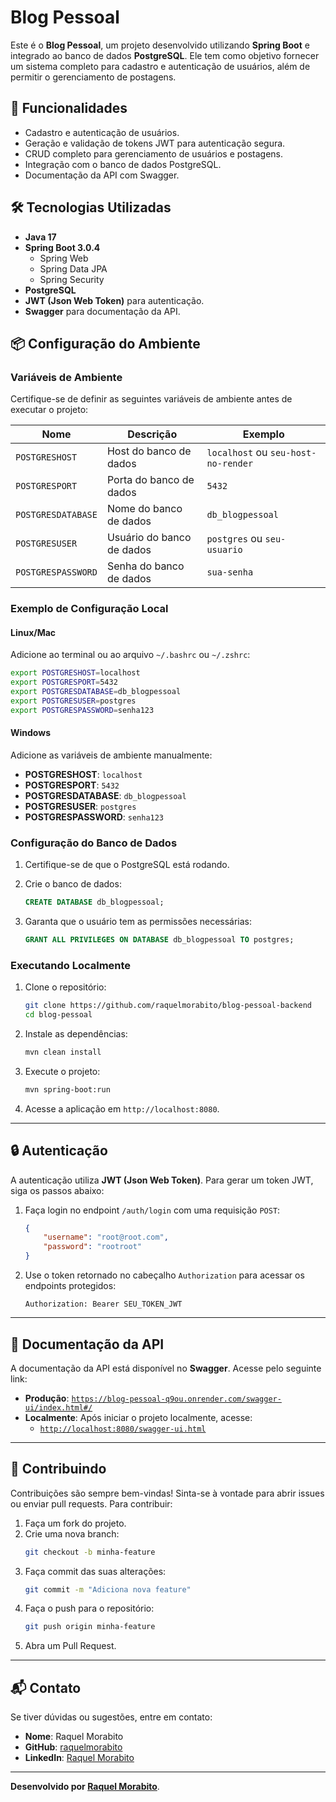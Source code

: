# Blog Pessoal

Este é o **Blog Pessoal**, um projeto desenvolvido utilizando **Spring Boot** e integrado ao banco de dados **PostgreSQL**. Ele tem como objetivo fornecer um sistema completo para cadastro e autenticação de usuários, além de permitir o gerenciamento de postagens.

## 🚀 Funcionalidades

- Cadastro e autenticação de usuários.
- Geração e validação de tokens JWT para autenticação segura.
- CRUD completo para gerenciamento de usuários e postagens.
- Integração com o banco de dados PostgreSQL.
- Documentação da API com Swagger.

## 🛠️ Tecnologias Utilizadas

- **Java 17**
- **Spring Boot 3.0.4**
  - Spring Web
  - Spring Data JPA
  - Spring Security
- **PostgreSQL**
- **JWT (Json Web Token)** para autenticação.
- **Swagger** para documentação da API.

## 📦 Configuração do Ambiente

### Variáveis de Ambiente

Certifique-se de definir as seguintes variáveis de ambiente antes de executar o projeto:

| Nome                | Descrição                      | Exemplo                               |
|---------------------|--------------------------------|---------------------------------------|
| `POSTGRESHOST`      | Host do banco de dados         | `localhost` ou `seu-host-no-render`  |
| `POSTGRESPORT`      | Porta do banco de dados        | `5432`                                |
| `POSTGRESDATABASE`  | Nome do banco de dados         | `db_blogpessoal`                      |
| `POSTGRESUSER`      | Usuário do banco de dados      | `postgres` ou `seu-usuario`          |
| `POSTGRESPASSWORD`  | Senha do banco de dados        | `sua-senha`                           |

### Exemplo de Configuração Local

#### Linux/Mac
Adicione ao terminal ou ao arquivo `~/.bashrc` ou `~/.zshrc`:
```bash
export POSTGRESHOST=localhost
export POSTGRESPORT=5432
export POSTGRESDATABASE=db_blogpessoal
export POSTGRESUSER=postgres
export POSTGRESPASSWORD=senha123
```

#### Windows
Adicione as variáveis de ambiente manualmente:
- **POSTGRESHOST**: `localhost`
- **POSTGRESPORT**: `5432`
- **POSTGRESDATABASE**: `db_blogpessoal`
- **POSTGRESUSER**: `postgres`
- **POSTGRESPASSWORD**: `senha123`

### Configuração do Banco de Dados

1. Certifique-se de que o PostgreSQL está rodando.
2. Crie o banco de dados:
   ```sql
   CREATE DATABASE db_blogpessoal;
   ```

3. Garanta que o usuário tem as permissões necessárias:
   ```sql
   GRANT ALL PRIVILEGES ON DATABASE db_blogpessoal TO postgres;
   ```

### Executando Localmente

1. Clone o repositório:
   ```bash
   git clone https://github.com/raquelmorabito/blog-pessoal-backend
   cd blog-pessoal
   ```

2. Instale as dependências:
   ```bash
   mvn clean install
   ```

3. Execute o projeto:
   ```bash
   mvn spring-boot:run
   ```

4. Acesse a aplicação em `http://localhost:8080`.

---

## 🔒 Autenticação

A autenticação utiliza **JWT (Json Web Token)**. Para gerar um token JWT, siga os passos abaixo:

1. Faça login no endpoint `/auth/login` com uma requisição `POST`:
   ```json
   {
       "username": "root@root.com",
       "password": "rootroot"
   }
   ```

2. Use o token retornado no cabeçalho `Authorization` para acessar os endpoints protegidos:
   ```http
   Authorization: Bearer SEU_TOKEN_JWT
   ```

---

## 📄 Documentação da API

A documentação da API está disponível no **Swagger**. Acesse pelo seguinte link:

- **Produção**: [`https://blog-pessoal-q9ou.onrender.com/swagger-ui/index.html#/`](https://blog-pessoal-q9ou.onrender.com/swagger-ui/index.html#/)
- **Localmente**: Após iniciar o projeto localmente, acesse:
  - [`http://localhost:8080/swagger-ui.html`](http://localhost:8080/swagger-ui.html)

---

## 🤝 Contribuindo

Contribuições são sempre bem-vindas! Sinta-se à vontade para abrir issues ou enviar pull requests. Para contribuir:

1. Faça um fork do projeto.
2. Crie uma nova branch:
   ```bash
   git checkout -b minha-feature
   ```
3. Faça commit das suas alterações:
   ```bash
   git commit -m "Adiciona nova feature"
   ```
4. Faça o push para o repositório:
   ```bash
   git push origin minha-feature
   ```
5. Abra um Pull Request.

---

## 📬 Contato

Se tiver dúvidas ou sugestões, entre em contato:

- **Nome**: Raquel Morabito
- **GitHub**: [raquelmorabito](https://github.com/raquelmorabito)
- **LinkedIn**: [Raquel Morabito](https://www.linkedin.com/in/raquelmorabito)

---

**Desenvolvido por [Raquel Morabito](https://github.com/raquelmorabito)**.
